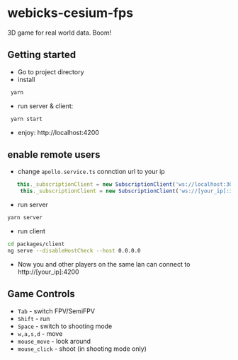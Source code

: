 # webicks-cesium-fps

 3D game for real world data. Boom!
 
 ## Getting started
 * Go to project directory
 * install
 ```bash
  yarn
 ```
 * run server & client:
 ```bash
  yarn start
 ```
 * enjoy: http://localhost:4200
 
 ## enable remote users
 * change `apollo.service.ts` connction url to your ip
 ```typescript
    this._subscriptionClient = new SubscriptionClient('ws://localhost:3000/subscriptions' , // OLD
     this._subscriptionClient = new SubscriptionClient('ws://[your_ip]:3000/subscriptions' // NEW
 ```
 * run server
 ```bash
 yarn server
 ```
 * run client
 ```bash
 cd packages/client
 ng serve --disableHostCheck --host 0.0.0.0
 ```
 * Now you and other players on the same lan can connect to http://[your_ip]:4200
 
 ## Game Controls
 * `Tab` - switch FPV/SemiFPV
 * `Shift` - run
 * `Space` - switch to shooting mode
 * `w,a,s,d` - move
 * `mouse_move` - look around
 * `mouse_click` - shoot (in shooting mode only)
 
 
